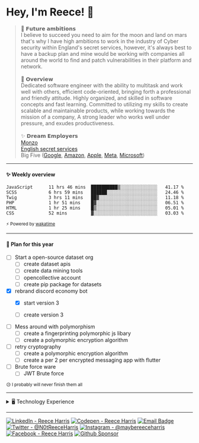 
# Hey, I'm Reece! 👋

> 🚀 𝗙𝘂𝘁𝘂𝗿𝗲 𝗮𝗺𝗯𝗶𝘁𝗶𝗼𝗻𝘀 <br>
I believe to succeed you need to aim for the moon and land on mars that's why I have high ambitions to work in the industry of Cyber security within England's secret services, however, it's always best to have a backup plan and mine would be working with companies all around the world to find and patch vulnerabilities in their platform and network. <br> <br>
📝 𝗢𝘃𝗲𝗿𝘃𝗶𝗲𝘄 <br>
Dedicated software engineer with the ability to multitask and work well with others, efficient code-oriented, bringing forth a professional and friendly attitude. Highly organized, and skilled in software concepts and fast learning. Committed to utilizing my skills to create scalable and maintainable products, while working towards the mission of a company, A strong leader who works well under pressure, and exudes productiveness. <br> <br>
✨ 𝗗𝗿𝗲𝗮𝗺 𝗘𝗺𝗽𝗹𝗼𝘆𝗲𝗿𝘀 <br>
[Monzo](https://github.com/monzo) <br>
[English secret services](https://www.mi5.gov.uk/) <br>
Big Five ([Google](https://github.com/google), [Amazon](https://github.com/aws), [Apple](https://github.com/apple), [Meta](https://github.com/facebook), [Microsoft](https://github.com/microsoft)) <br>

---

#### ✨ Weekly overview
<!--START_SECTION:waka-->

```text
JavaScript      11 hrs 46 mins  ██████████▒░░░░░░░░░░░░░░   41.17 %
SCSS            6 hrs 59 mins   ██████░░░░░░░░░░░░░░░░░░░   24.46 %
Twig            3 hrs 11 mins   ██▓░░░░░░░░░░░░░░░░░░░░░░   11.18 %
PHP             1 hr 51 mins    █▓░░░░░░░░░░░░░░░░░░░░░░░   06.51 %
HTML            1 hr 25 mins    █▒░░░░░░░░░░░░░░░░░░░░░░░   05.01 %
CSS             52 mins         ▓░░░░░░░░░░░░░░░░░░░░░░░░   03.03 %
```

<!--END_SECTION:waka-->
<sub>⚡ Powered by [wakatime](https://wakatime.com/)</sub>

---

#### 📝 Plan for this year

- [ ] Start a open-source dataset org
  - [ ] create dataset apis
  - [ ] create data mining tools
  - [ ] opencollective account
  - [ ] create pip package for datasets
  
- [x] rebrand discord economy bot
  - [x] start version 3
  - [ ] create version 3 
  
  
- [ ] Mess around with polymorphism
  - [ ] create a fingerprinting polymorphic js libary
  - [ ] create a polymorphic encryption algorithm

- [ ] retry cryptography
  - [ ] create a polymorphic encryption algorithm
  - [ ] create a per 2 per encrypted messaging app with flutter
  
- [ ] Brute force ware
  - [ ] JWT Brute force

<sub>😥 I probably will never finish them all</sub>

---

<details>
  <summary>🖥️ Technology Experience</summary>
  
  ## Languages
  ![Javascript](https://img.shields.io/badge/Javascript-efd81d?style=for-the-badge&logo=javascript&logoColor=black)
  ![PHP](https://img.shields.io/badge/PHP-efd81d?style=for-the-badge&logo=PHP&logoColor=black)
  ![Perl](https://img.shields.io/badge/Perl-efd81d?style=for-the-badge&logo=Perl&logoColor=black)
  ![Python](https://img.shields.io/badge/Python-efd81d?style=for-the-badge&logo=Python&logoColor=black)
  ![Scss](https://img.shields.io/badge/Scss-efd81d?style=for-the-badge&logo=Sass&logoColor=black)
  ![Lua](https://img.shields.io/badge/Lua-efd81d?style=for-the-badge&logo=Lua&logoColor=black)
  ![Dart](https://img.shields.io/badge/Dart-efd81d?style=for-the-badge&logo=Dart&logoColor=black)
  ![Liquid](https://img.shields.io/badge/Liquid-efd81d?style=for-the-badge&logo=Shopify&logoColor=black)
  ![Bash](https://img.shields.io/badge/Bash-efd81d?style=for-the-badge&logo=GNU%20Bash&logoColor=black)
  ![Bash](https://img.shields.io/badge/Bash-efd81d?style=for-the-badge&logo=Bash&logoColor=black)
  
  ## Runtimes
  ![Node.js](https://img.shields.io/badge/Node.js-000000?style=for-the-badge&logo=node.js&logoColor=white)
  ![Flutter](https://img.shields.io/badge/Flutter-000000?style=for-the-badge&logo=Flutter&logoColor=white)
  
  ## frameworks
  ![Django](https://img.shields.io/badge/Django-000000?style=for-the-badge&logo=Django&logoColor=white)
  ![Flask](https://img.shields.io/badge/Flask-000000?style=for-the-badge&logo=Flask&logoColor=white)
  
  ![Symfony](https://img.shields.io/badge/Symfony-000000?style=for-the-badge&logo=symfony&logoColor=white)
  ![Laravel](https://img.shields.io/badge/Laravel-000000?style=for-the-badge&logo=Laravel&logoColor=white)
  
  ![Express](https://img.shields.io/badge/Express-000000?style=for-the-badge&logo=Express&logoColor=white)
  ![Vue.js](https://img.shields.io/badge/Vue.js-000000?style=for-the-badge&logo=Vue.js&logoColor=white)
  ![Svelte](https://img.shields.io/badge/Svelte-000000?style=for-the-badge&logo=Svelte&logoColor=white)
  
  ## Packages
  ![Tailwind CSS](https://img.shields.io/badge/Tailwind%20CSS-000000?style=for-the-badge&logo=Tailwind%20CSS&logoColor=white)
  ![Nodemailer](https://img.shields.io/badge/Nodemailer-000000?style=for-the-badge&logo=Node.js&logoColor=white)
  ![Passport](https://img.shields.io/badge/Passport-000000?style=for-the-badge&logo=Passport&logoColor=white)
  ![Bower](https://img.shields.io/badge/Bower-000000?style=for-the-badge&logo=Bower&logoColor=white)
  ![Webpack](https://img.shields.io/badge/Webpack-000000?style=for-the-badge&logo=Webpack&logoColor=white)
  ![MongoDB](https://img.shields.io/badge/MongoDB-000000?style=for-the-badge&logo=MongoDB&logoColor=white)
  
  ![Numpy](https://img.shields.io/badge/Numpy-000000?style=for-the-badge&logo=Numpy&logoColor=white)
  ![Requests](https://img.shields.io/badge/Requests-000000?style=for-the-badge&logo=Python&logoColor=white)
  ![Pandas](https://img.shields.io/badge/Pandas-000000?style=for-the-badge&logo=Pandas&logoColor=white)
  ![Matplotlib](https://img.shields.io/badge/Matplotlib-000000?style=for-the-badge&logo=Python&logoColor=white)
  ![Urllib3](https://img.shields.io/badge/Urllib3-000000?style=for-the-badge&logo=Python&logoColor=white)
  
  ## Serivices
  ![Shopify](https://img.shields.io/badge/Shopify-000000?style=for-the-badge&logo=Shopify&logoColor=white)
  ![Wordpress](https://img.shields.io/badge/Wordpress-000000?style=for-the-badge&logo=Wordpress&logoColor=white)
  ![Magento](https://img.shields.io/badge/Magento-000000?style=for-the-badge&logo=Magento&logoColor=white)
  ![Stripe](https://img.shields.io/badge/Stripe-000000?style=for-the-badge&logo=Stripe&logoColor=white)
  ![Firebase](https://img.shields.io/badge/Firebase-000000?style=for-the-badge&logo=Firebase&logoColor=white)
  
</details>

---

[![LinkedIn - Reece Harris](https://img.shields.io/badge/LinkedIn-0077B5?style=for-the-badge&logo=linkedin&logoColor=white)](https://www.linkedin.com/in/notreeceharris)
[![Codepen - Reece Harris](https://img.shields.io/badge/CodePen-1e1f26?style=for-the-badge&logo=codepen&logoColor=white)](https://codepen.io/notreeceharris)
[![Email Badge](https://img.shields.io/badge/Email-D14836?style=for-the-badge&logo=Mail.Ru&logoColor=white)](mailto:reeceharris@email.com)
[![Twitter - @N0tReeceHarris](https://img.shields.io/badge/Twitter-1DA1F2?style=for-the-badge&logo=twitter&logoColor=white)](https://twitter.com/N0tReeceHarris)
[![Instagram - @maybereeceharris](https://img.shields.io/badge/Instagram-E4405F?style=for-the-badge&logo=instagram&logoColor=white )](https://www.instagram.com/maybereeceharris)
[![Facebook - Reece Harris](https://img.shields.io/badge/Facebook-1877F2?style=for-the-badge&logo=facebook&logoColor=white)](https://www.facebook.com/reece.harris.754)
[![Github Sponsor](https://img.shields.io/badge/Sponsor-ca5d9e?style=for-the-badge&logo=github&logoColor=white)](https://github.com/sponsors/NotReeceHarris)
